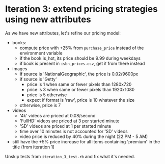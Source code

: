 # Iteration 3: extend pricing strategies using new attributes

As we have new attributes, let's refine our pricing model:

- books:
  - compute price with +25% from `purchase_price` instead of the environment variable
  - if the book is_hot, its price should be 9.99 during weekdays
  - if book is present in `isbn_prices.csv`, get it from there instead
- images
  - if source is 'NationalGeographic', the price is 0.02/9600px
  - if source is 'Getty'
    - price is 1 when same or fewer pixels than 1280x720
    - price is 3 when same or fewer pixels than 1920x1080
    - price is 5 otherwise
    - expect if format is 'raw', price is 10 whatever the size
  - otherwise, price is 7
- videos
  - '4k' videos are priced at 0.08/second
  - 'FullHD' videos are priced at 3 per started minute
  - 'SD' videos are priced at 1 per started minute
  - time over 10 minutes is not accounted for 'SD' videos
  - video price is reduced by 40% during the night (22 PM - 5 AM)
- still have the +5% price increase for all items containing 'premium' in the title (from iteration 1)

Unskip tests from `iteration_3_test.rb` and fix what it's needed.
